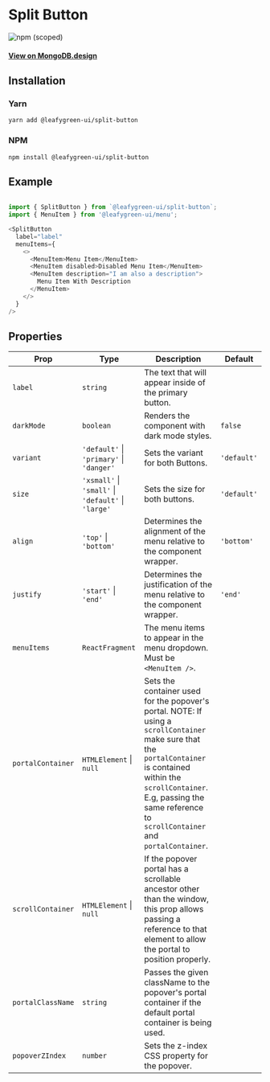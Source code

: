 # Split Button

![npm (scoped)](https://img.shields.io/npm/v/@leafygreen-ui/split-button.svg)

#### [View on MongoDB.design](https://www.mongodb.design/component/split-button/example/)

## Installation

### Yarn

```shell
yarn add @leafygreen-ui/split-button
```

### NPM

```shell
npm install @leafygreen-ui/split-button
```

## Example

```js

import { SplitButton } from `@leafygreen-ui/split-button`;
import { MenuItem } from '@leafygreen-ui/menu';

<SplitButton
  label="label"
  menuItems={
    <>
      <MenuItem>Menu Item</MenuItem>
      <MenuItem disabled>Disabled Menu Item</MenuItem>
      <MenuItem description="I am also a description">
        Menu Item With Description
      </MenuItem>
    </>
  }
/>
```

## Properties

| Prop              | Type                                                | Description                                                                                                                                                                                                                                      | Default     |
| ----------------- | --------------------------------------------------- | ------------------------------------------------------------------------------------------------------------------------------------------------------------------------------------------------------------------------------------------------ | ----------- |
| `label`           | `string`                                            | The text that will appear inside of the primary button.                                                                                                                                                                                          |             |
| `darkMode`        | `boolean`                                           | Renders the component with dark mode styles.                                                                                                                                                                                                     | `false`     |
| `variant`         | `'default'` \| `'primary'` \| `'danger'`            | Sets the variant for both Buttons.                                                                                                                                                                                                               | `'default'` |
| `size`            | `'xsmall'` \| `'small'` \| `'default'` \| `'large'` | Sets the size for both buttons.                                                                                                                                                                                                                  | `'default'` |
| `align`           | `'top'` \| `'bottom'`                               | Determines the alignment of the menu relative to the component wrapper.                                                                                                                                                                          | `'bottom'`  |
| `justify`         | `'start'` \| `'end'`                                | Determines the justification of the menu relative to the component wrapper.                                                                                                                                                                      | `'end'`     |
| `menuItems`       | `ReactFragment`                                     | The menu items to appear in the menu dropdown. Must be `<MenuItem />`.                                                                                                                                                                           |             |
| `portalContainer` | `HTMLElement` \| `null`                             | Sets the container used for the popover's portal. NOTE: If using a `scrollContainer` make sure that the `portalContainer` is contained within the `scrollContainer`. E.g, passing the same reference to `scrollContainer` and `portalContainer`. |             |
| `scrollContainer` | `HTMLElement` \| `null`                             | If the popover portal has a scrollable ancestor other than the window, this prop allows passing a reference to that element to allow the portal to position properly.                                                                            |             |
| `portalClassName` | `string`                                            | Passes the given className to the popover's portal container if the default portal container is being used.                                                                                                                                      |             |
| `popoverZIndex`   | `number`                                            | Sets the z-index CSS property for the popover.                                                                                                                                                                                                   |             |
